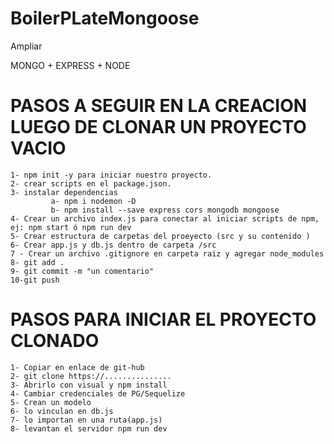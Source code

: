 # BoilerPLateMongoose
Ampliar

MONGO + EXPRESS + NODE

# PASOS A SEGUIR EN LA CREACION LUEGO DE CLONAR UN PROYECTO VACIO

    1- npm init -y para iniciar nuestro proyecto. 
    2- crear scripts en el package.json. 
    3- instalar dependencias
             a- npm i nodemon -D 
             b- npm install --save express cors mongodb mongoose 
    4- Crear un archivo index.js para conectar al iniciar scripts de npm, ej: npm start ó npm run dev 
    5- Crear estructura de carpetas del proeyecto (src y su contenido )
    6- Crear app.js y db.js dentro de carpeta /src 
    7 - Crear un archivo .gitignore en carpeta raiz y agregar node_modules 
    8- git add . 
    9- git commit -m "un comentario" 
    10-git push


 # PASOS PARA INICIAR EL PROYECTO CLONADO

    1- Copiar en enlace de git-hub
    2- git clone https://............... 
    3- Abrirlo con visual y npm install
    4- Cambiar credenciales de PG/Sequelize 
    5- Crean un modelo
    6- lo vinculan en db.js
    7- lo importan en una ruta(app.js) 
    8- levantan el servidor npm run dev